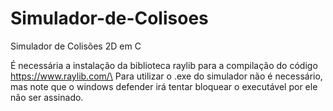 # Simulador-de-Colisoes
Simulador de Colisões 2D em C

É necessária a instalação da biblioteca raylib para a compilação do código
https://www.raylib.com/\
Para utilizar o .exe do simulador não é necessário, mas note que o windows defender irá tentar bloquear o executável por ele não ser assinado.
